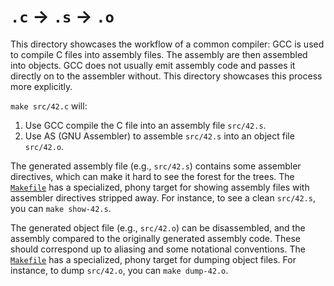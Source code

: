# `.c` → `.s` → `.o`

This directory showcases the workflow of a common compiler: GCC is used to
compile C files into assembly files. The assembly are then assembled into
objects. GCC does not usually emit assembly code and passes it directly on to
the assembler without. This directory showcases this process more explicitly.

`make src/42.c` will:

1. Use GCC compile the C file into an assembly file `src/42.s`.
2. Use AS (GNU Assembler) to assemble `src/42.s` into an object file
   `src/42.o`.

The generated assembly file (e.g., `src/42.s`) contains some assembler
directives, which can make it hard to see the forest for the trees.  The
[`Makefile`](Makefile) has a specialized, phony target for showing assembly
files with assembler directives stripped away. For instance, to see a clean
`src/42.s`, you can `make show-42.s`.

The generated object file (e.g., `src/42.o`) can be disassembled, and the
assembly compared to the originally generated assembly code. These should
correspond up to aliasing and some notational conventions. The
[`Makefile`](Makefile) has a specialized, phony target for dumping object
files. For instance, to dump `src/42.o`, you can `make dump-42.o`.
